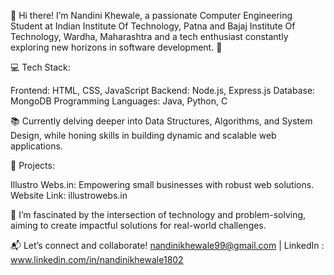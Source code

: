 👋 Hi there! I’m Nandini Khewale, a passionate Computer Engineering Student at Indian Institute Of Technology, Patna and Bajaj Institute Of Technology, Wardha, Maharashtra and a tech enthusiast constantly exploring new horizons in software development. 🚀

💻 Tech Stack:

Frontend: HTML, CSS, JavaScript
Backend: Node.js, Express.js
Database: MongoDB 
Programming Languages: Java, Python, C

📚 Currently delving deeper into Data Structures, Algorithms, and System Design, while honing skills in building dynamic and scalable web applications.

🎯 Projects:

Illustro Webs.in: Empowering small businesses with robust web solutions. 
Website Link: illustrowebs.in

🌟 I’m fascinated by the intersection of technology and problem-solving, aiming to create impactful solutions for real-world challenges.

📬 Let’s connect and collaborate! nandinikhewale99@gmail.com | LinkedIn : www.linkedin.com/in/nandinikhewale1802


